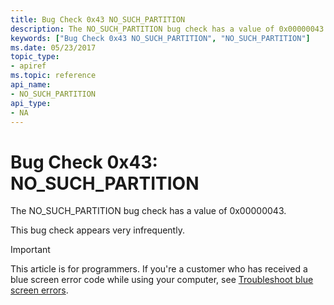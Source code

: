 ```yaml
---
title: Bug Check 0x43 NO_SUCH_PARTITION
description: The NO_SUCH_PARTITION bug check has a value of 0x00000043.This bug check appears very infrequently.
keywords: ["Bug Check 0x43 NO_SUCH_PARTITION", "NO_SUCH_PARTITION"]
ms.date: 05/23/2017
topic_type:
- apiref
ms.topic: reference
api_name:
- NO_SUCH_PARTITION
api_type:
- NA
---
```


# Bug Check 0x43: NO\_SUCH\_PARTITION


The NO\_SUCH\_PARTITION bug check has a value of 0x00000043.

This bug check appears very infrequently.

> [!IMPORTANT]
> This article is for programmers. If you're a customer who has received a blue screen error code while using your computer, see [Troubleshoot blue screen errors](https://www.windows.com/stopcode).


 

 




